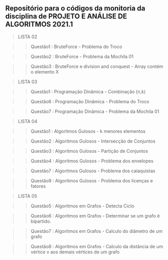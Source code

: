 ## Repositório para o códigos da monitoria da disciplina de PROJETO E ANÁLISE DE ALGORITMOS 2021.1

> LISTA 02

> > Questão1 : BruteForce - Problema do Troco

> > Questão2 : BruteForce - Problema da Mochila 01

> > Questão3 : BruteForce e division and conquest - Array contém o elemento X

> LISTA 03

> > Questão1 : Programação Dinâmica - Combinação (n,k)

> > Questão6 : Programação Dinâmica - Problema do Troco

> > Questão7 : Programação Dinâmica - Problema da Mochila 01


> LISTA 04

> > Questão1 : Algoritmos Gulosos - k menores elementos

> > Questão2 : Algoritmos Gulosos - Intersecção de Conjuntos

> > Questão3 : Algoritmos Gulosos - Partição de Conjuntos

> > Questão4 : Algoritmos Gulosos - Problema dos envelopes

> > Questão7 : Algoritmos Gulosos - Problema dos caiaquistas

> > Questão9 : Algoritmos Gulosos - Problema dos licenças e fatores

> LISTA 05

> > Questão5 : Algoritmos em Grafos - Detecta Ciclo

> > Questão6 : Algoritmos em Grafos - Determinar se um grafo é bipartido.

> > Questão7 : Algoritmos em Grafos - Calculo do diâmetro de um grafo

> > Questão8 : Algoritmos em Grafos - Calculo da distância de um vértice v aos demais vértices de um grafo


